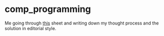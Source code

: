 # comp_programming
Me going through <a href= "https://docs.google.com/spreadsheets/d/1iJZWP2nS_OB3kCTjq8L6TrJJ4o-5lhxDOyTaocSYc-k/edit#gid=84654839">this</a> sheet and writing down my thought process and the solution in editorial style. 

